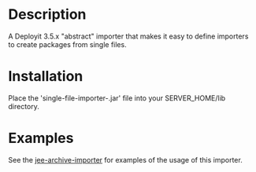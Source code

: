 Description
===========

A Deployit 3.5.x "abstract" importer that makes it easy to define importers to create packages from single files.

Installation
============

Place the 'single-file-importer-<version>.jar' file into your SERVER_HOME/lib directory. 

Examples
========

See the [jee-archive-importer](https://github.com/demobox/jee-archive-importer) for examples of the usage of this importer.